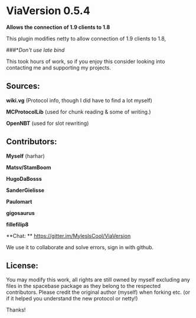 # ViaVersion 0.5.4
**Allows the connection of 1.9 clients to 1.8**

This plugin modifies netty to allow connection of 1.9 clients to 1.8,

###**Don't use late bind*


This took hours of work, so if you enjoy this consider looking into contacting me and supporting my projects.


Sources:
--------

**wiki.vg** (Protocol info, though I did have to find a lot myself)

**MCProtocolLib** (used for chunk reading & some of writing.)

**OpenNBT** (used for slot rewriting)



Contributors:
--------

**Myself** (harhar)

**Matsv/StamBoom**

**HugoDaBosss**

**SanderGielisse**

**Paulomart**

**gigosaurus**

**fillefilip8**

**Chat: ** https://gitter.im/MylesIsCool/ViaVersion

We use it to collaborate and solve errors, sign in with github.

License:
--------

You may modify this work, all rights are still owned by myself excluding any files in the spacebase package as they belong to the respected contributors. Please credit the original author (myself) when forking etc. (or if it helped you understand the new protocol or netty!)


Thanks!


